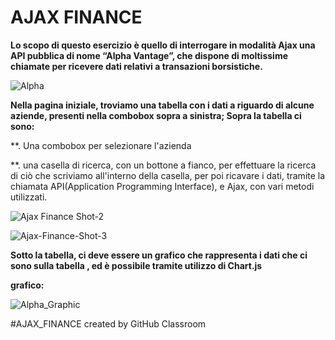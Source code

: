 # AJAX FINANCE
**Lo scopo di questo esercizio è quello di interrogare in modalità Ajax una API pubblica di nome “Alpha Vantage”, che dispone di moltissime chiamate per ricevere dati relativi a transazioni borsistiche.**

![Alpha](https://user-images.githubusercontent.com/61886825/82270517-5b49ad80-9975-11ea-9a40-003174baaed4.PNG)




**Nella pagina iniziale, troviamo una tabella con i dati a riguardo di alcune aziende, presenti nella combobox sopra a sinistra; Sopra la tabella ci sono:**

**. Una combobox per selezionare l'azienda

**. una casella di ricerca, con un bottone a fianco, per effettuare la ricerca di ciò che scriviamo all'interno della casella, per poi ricavare i dati, tramite la chiamata API(Application Programming Interface), e Ajax, con vari metodi utilizzati.

![Ajax Finance Shot-2](https://user-images.githubusercontent.com/61886825/80996335-edaf6480-8e3f-11ea-897c-5dd7a66179b8.PNG)



![Ajax-Finance-Shot-3](https://user-images.githubusercontent.com/61886825/80996424-133c6e00-8e40-11ea-8f23-82cfc0187e3c.PNG)






**Sotto la tabella, ci deve essere un  grafico che rappresenta i dati che ci sono sulla tabella , ed è possibile tramite utilizzo di Chart.js**

**grafico:**

![Alpha_Graphic](https://user-images.githubusercontent.com/61886825/82270554-787e7c00-9975-11ea-8dfa-5a11d664de5f.PNG)



#AJAX_FINANCE created by GitHub Classroom
